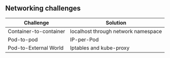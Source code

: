 ## Networking challenges

| Challenge              | Solution                            |
| ---------------------- | ----------------------------------- |
| Container-to-container | localhost through network namespace |
| Pod-to-pod             | IP-per-Pod                          |
| Pod-to-External World  | Iptables and kube-proxy             |
